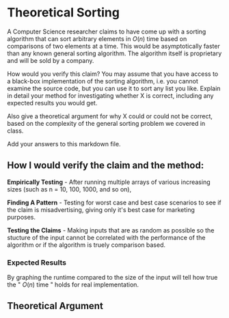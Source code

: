 # Theoretical Sorting

A Computer Science researcher claims to have come up with a sorting algorithm
that can sort arbitrary elements in $O(n)$ time based on comparisons of two
elements at a time. This would be asymptotically faster than any known general
sorting algorithm. The algorithm itself is proprietary and will be sold by a
company.

How would you verify this claim? You may assume that you have access to a
black-box implementation of the sorting algorithm, i.e. you cannot examine the
source code, but you can use it to sort any list you like. Explain in detail
your method for investigating whether X is correct, including any expected
results you would get.

Also give a theoretical argument for why X could or could not be correct, based
on the complexity of the general sorting problem we covered in class.

Add your answers to this markdown file.

## How I would verify the claim and the method:

**Empirically Testing** - After running multiple arrays of various increasing sizes (such as n = 10, 100, 1000, and so on),

**Finding A Pattern** - Testing for worst case and best case scenarios to see if the claim is misadvertising, giving only
it's best case for marketing purposes. 

**Testing the Claims** - Making inputs that are as random as possible so the stucture of the input cannot be correlated 
with the performance of the algorithm or if the algorithm is truely comparison based.

### Expected Results

By graphing the runtime compared to the size of the input will tell how true the " $O(n)$ time " holds for real implementation.

## Theoretical Argument




